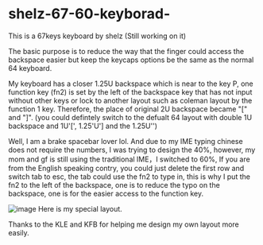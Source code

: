 # shelz-67-60-keyborad-
This is a 67keys keyboard by shelz
(Still working on it)


The basic purpose is to reduce the way that the finger could access the backspace easier but keep the keycaps options be the same as the normal 64 keyboard.


My keyboard has a closer 1.25U backspace which is near to the key P, one function key (fn2) is set by the left of the backspace key that has not input without other keys or lock to another layout such as coleman layout by the function 1 key. Therefore, the place of original 2U backspace became "[" and "]".
(you could defintely switch to the defualt 64 layout with double 1U backspace and 1U'[', 1.25'U'] and the 1.25U'\')

Well, I am a brake spacebar lover lol.
And due to my IME typing chinese does not require the numbers, I was trying to design the 40%, however, my mom and gf is still using the traditional IME，I switched to 60%, If you are from the English speaking contry, you could just delete the first row and switch tab to esc, the tab could use the fn2 to type in, this is why I put the fn2 to the left of the backspace, one is to reduce the typo on the backspace, one is for the easier access to the function key.

![image](https://user-images.githubusercontent.com/46231785/113016869-77cb8e80-91b1-11eb-834a-982fad4d0802.png)
Here is my special layout.




Thanks to the KLE and KFB for helping me design my own layout more easily.
